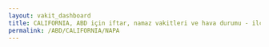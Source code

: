 ```yaml
---
layout: vakit_dashboard
title: CALIFORNIA, ABD için iftar, namaz vakitleri ve hava durumu - ilçe/eyalet seç
permalink: /ABD/CALIFORNIA/NAPA
---
```


<script type="text/javascript">
  var GLOBAL_COUNTRY = 'ABD';
  var GLOBAL_CITY = 'CALIFORNIA';
  var GLOBAL_STATE = 'NAPA';
  var lat = 72;
  var lon = 21;
</script>
